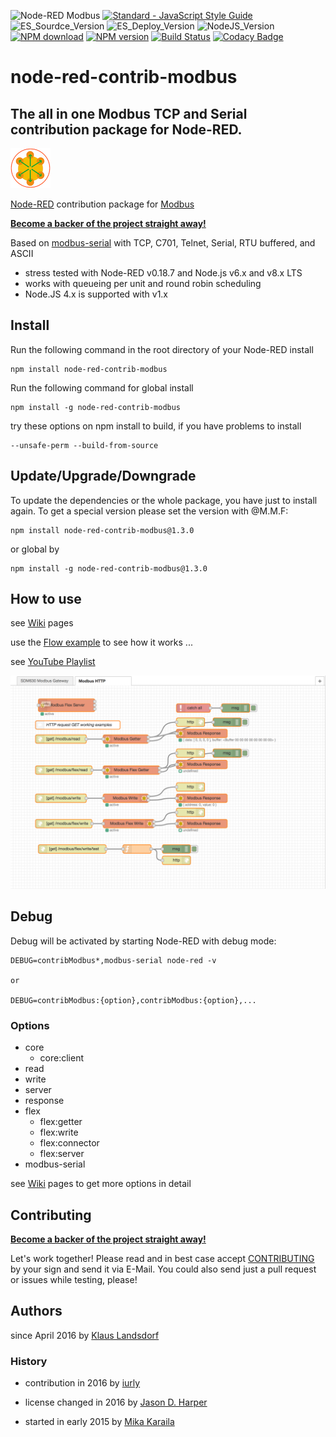 ![Node-RED Modbus](http://b.repl.ca/v1/Node--RED-Modbus-green.png)
[![Standard - JavaScript Style Guide](https://img.shields.io/badge/code%20style-standard-brightgreen.svg)](http://standardjs.com/)
![ES_Sourdce_Version](http://b.repl.ca/v1/JS_Source-ES6-yellow.png)
![ES_Deploy_Version](http://b.repl.ca/v1/JS_Deploy-ES2015-yellow.png)
![NodeJS_Version](http://b.repl.ca/v1/NodeJS-8.x-green.png)
[![NPM download](https://img.shields.io/npm/dm/node-red-contrib-modbus.svg)](http://www.npm-stats.com/~packages/node-red-contrib-modbus)
[![NPM version](https://badge.fury.io/js/node-red-contrib-modbus.png)](https://www.npmjs.com/package/node-red-contrib-modbus)
[![Build Status](https://travis-ci.org/biancode/node-red-contrib-modbus.svg?branch=master)](https://travis-ci.org/biancode/node-red-contrib-modbus)
[![Codacy Badge](https://api.codacy.com/project/badge/Grade/456a38405124477bafb4772c5b42a260)](https://www.codacy.com/app/klaus/node-red-contrib-modbus?utm_source=github.com&amp;utm_medium=referral&amp;utm_content=biancode/node-red-contrib-modbus&amp;utm_campaign=Badge_Grade)

# node-red-contrib-modbus

## The all in one Modbus TCP and Serial contribution package for Node-RED.

[![nodemodbus64](images/modbus-icon64.png)](https://www.npmjs.com/package/node-red-contrib-modbus)

[Node-RED][1] contribution package for [Modbus][8]

**[Become a backer of the project straight away!][11]**

Based on [modbus-serial][2] with TCP, C701, Telnet, Serial, RTU buffered, and ASCII

* stress tested with Node-RED v0.18.7 and Node.js v6.x and v8.x LTS
* works with queueing per unit and round robin scheduling
* Node.JS 4.x is supported with v1.x

## Install

Run the following command in the root directory of your Node-RED install

    npm install node-red-contrib-modbus

Run the following command for global install

    npm install -g node-red-contrib-modbus

try these options on npm install to build, if you have problems to install

    --unsafe-perm --build-from-source

## Update/Upgrade/Downgrade

To update the dependencies or the whole package, you have just to install again.
To get a special version please set the version with @M.M.F:

    npm install node-red-contrib-modbus@1.3.0

or global by

    npm install -g node-red-contrib-modbus@1.3.0

## How to use

see [Wiki][10] pages

use the [Flow example][3] to see how it works ...

see [YouTube Playlist][9]

![Flow Example](images/Screenshot01V210.png)

## Debug

Debug will be activated by starting Node-RED with debug mode:

    DEBUG=contribModbus*,modbus-serial node-red -v

    or

    DEBUG=contribModbus:{option},contribModbus:{option},...

### Options

 * core
    * core:client
 * read
 * write
 * server
 * response
 * flex
    * flex:getter
    * flex:write
    * flex:connector
    * flex:server
 * modbus-serial

see [Wiki][10] pages to get more options in detail

## Contributing

**[Become a backer of the project straight away!][2]**

Let's work together!
Please read and in best case accept [CONTRIBUTING](.github/CONTRIBUTING.md) by your sign and send it via E-Mail.
You could also send just a pull request or issues while testing, please!

## Authors

since April 2016 by [Klaus Landsdorf][4]

### History

* contribution in 2016 by [iurly][6]

* license changed in 2016 by [Jason D. Harper][7]

* started in early 2015 by [Mika Karaila][5]

[1]:https://nodered.org
[2]:https://www.npmjs.com/package/modbus-serial
[3]:https://flows.nodered.org/flow/bf06a87e84395e4bce276714c6f5f884
[4]:https://github.com/biancode
[5]:https://github.com/mikakaraila
[6]:https://github.com/iurly
[7]:https://github.com/jayharper
[8]:http://www.modbus.org/
[9]:http://bit.ly/2jzwjqP
[10]:https://github.com/biancode/node-red-contrib-modbus/wiki
[11]:https://bianco-royal.cloud/supporter/

